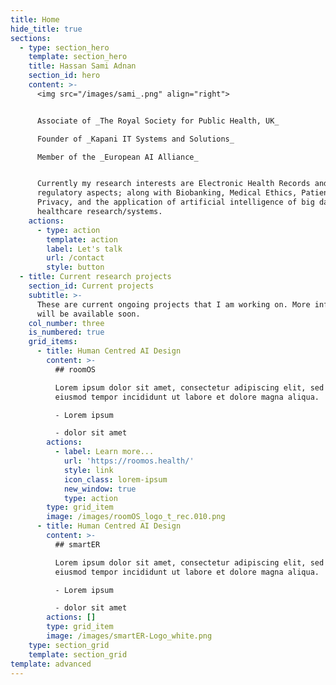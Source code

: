 ```yaml
---
title: Home
hide_title: true
sections:
  - type: section_hero
    template: section_hero
    title: Hassan Sami Adnan
    section_id: hero
    content: >-
      <img src="/images/sami_.png" align="right">


      Associate of _The Royal Society for Public Health, UK_  

      Founder of _Kapani IT Systems and Solutions_  

      Member of the _European AI Alliance_  


      Currently my research interests are Electronic Health Records and its
      regulatory aspects; along with Biobanking, Medical Ethics, Patient Data
      Privacy, and the application of artificial intelligence of big data in
      healthcare research/systems.
    actions:
      - type: action
        template: action
        label: Let's talk
        url: /contact
        style: button
  - title: Current research projects
    section_id: Current projects
    subtitle: >-
      These are current ongoing projects that I am working on. More information
      will be available soon.
    col_number: three
    is_numbered: true
    grid_items:
      - title: Human Centred AI Design
        content: >-
          ## roomOS

          Lorem ipsum dolor sit amet, consectetur adipiscing elit, sed do
          eiusmod tempor incididunt ut labore et dolore magna aliqua.

          - Lorem ipsum

          - dolor sit amet
        actions:
          - label: Learn more...
            url: 'https://roomos.health/'
            style: link
            icon_class: lorem-ipsum
            new_window: true
            type: action
        type: grid_item
        image: /images/roomOS_logo_t_rec.010.png
      - title: Human Centred AI Design
        content: >-
          ## smartER

          Lorem ipsum dolor sit amet, consectetur adipiscing elit, sed do
          eiusmod tempor incididunt ut labore et dolore magna aliqua.

          - Lorem ipsum

          - dolor sit amet
        actions: []
        type: grid_item
        image: /images/smartER-Logo_white.png
    type: section_grid
    template: section_grid
template: advanced
---
```

